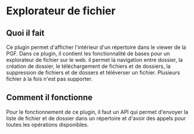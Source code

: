 # Explorateur de fichier

## Quoi il fait

Ce plugin permet d'afficher l'intérieur d'un répertoire dans le viewer de la PGF. Dans ce plugin, il contient les fonctionnalité de bases pour un explorateur de fichier sur le web. il permet la navigation entre dossier, la création de dossier, le téléchargement de fichiers et de dossiers, la suppression de fichiers et de dossers et téléverser un fichier. Plusieurs fichier à la fois n'est pas supporter.

## Comment il fonctionne

Pour le fonctionnement de ce plugin, il faut un API qui permet d'envoyer la liste de fichier et de dossier dans un répertoire et d'avoir des appels pour toutes les opérations disponibles.

